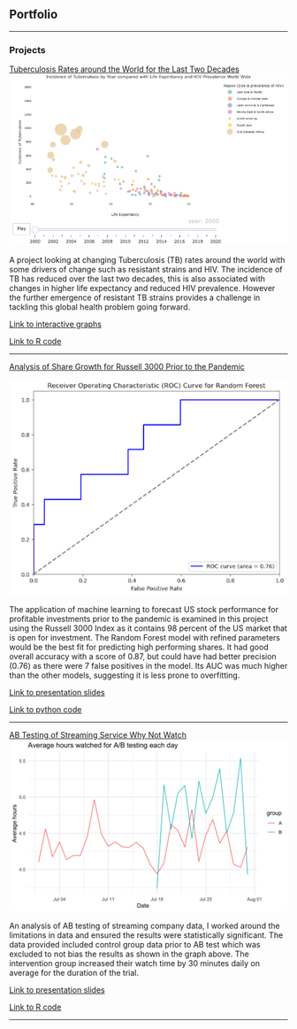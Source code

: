 ## Portfolio

---

### Projects

[Tuberculosis Rates around the World for the Last Two Decades](https://rpubs.com/AstridChristyne/1101876)
<img src="Projects/TBHIVrate/TBHIVLE.png?raw=true"/>

A project looking at changing Tuberculosis (TB) rates around the world with some drivers of change such as 
resistant strains and HIV. The incidence of TB has reduced over the last two decades, this
is also associated with changes in higher life expectancy and reduced HIV prevalence. However the further
emergence of resistant TB strains provides a challenge in tackling this global health problem going forward. 


[Link to interactive graphs](https://rpubs.com/AstridChristyne/1071153)


[Link to R code](https://rpubs.com/AstridChristyne/1101876/)



---


[Analysis of Share Growth for Russell 3000 Prior to the Pandemic](Projects/FinanceRussell3000index/DataModellingFinance.ipynb)

<img src="Projects/FinanceRussell3000index/AUC.png?raw=true"/>

The application of machine learning to forecast US stock performance for profitable investments prior to the pandemic is examined in this project using the 
Russell 3000 Index as it contains 98 percent of the US market that is open for investment. The Random Forest model with refined parameters would 
be the best fit for predicting high performing shares. It had good overall accuracy with a score of 0.87, but could have had 
better precision (0.76) as there were 7 false positives in the model. Its AUC was much higher than the other models, suggesting it is less prone to overfitting.


[Link to presentation slides](Projects/FinanceRussell3000index/HedgefundInvestment.pdf)


[Link to python code](https://github.com/Astrid-dG/astrid-dg.github.io/tree/master/Projects/FinanceRussell3000index)



---



[AB Testing of Streaming Service Why Not Watch](Projects/Streaming_ABtest/ABtestingR.pdf)
<img src="Projects/Streaming_ABtest/ABhrsWatched.png?raw=true"/> 

An analysis of AB testing of streaming company data, I worked around the limitations in data
and ensured the results were statistically significant. The data provided included control group data prior 
to AB test which was excluded to not bias the results as shown in the graph above. The intervention group 
increased their watch time by 30 minutes daily on average for the duration of the trial. 


[Link to presentation slides](Projects/Streaming_ABtest/whynotwatchpres.pdf)


[Link to R code](Projects/Streaming_ABtest/ABtestingR.pdf)




---
